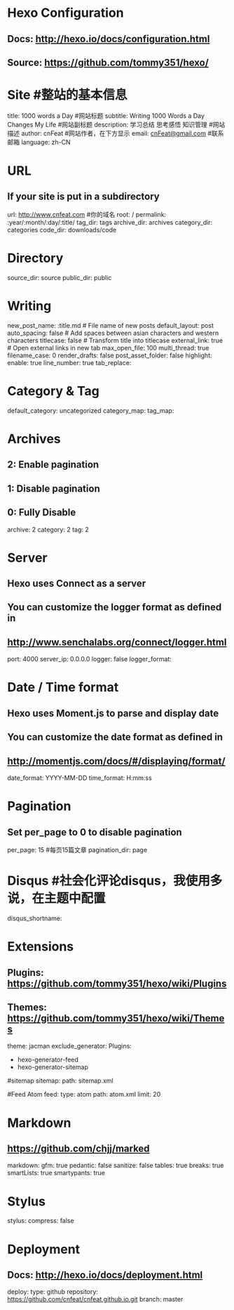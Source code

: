 # Hexo Configuration
## Docs: http://hexo.io/docs/configuration.html
## Source: https://github.com/tommy351/hexo/

# Site #整站的基本信息
title: 1000 words a Day #网站标题
subtitle: Writing 1000 Words a Day Changes My Life #网站副标题
description: 学习总结 思考感悟 知识管理 #网站描述
author:  cnFeat #网站作者，在下方显示
email: cnFeat@gmail.com #联系邮箱
language: zh-CN

# URL
## If your site is put in a subdirectory
url: http://www.cnfeat.com #你的域名
root: /
permalink: :year/:month/:day/:title/
tag_dir: tags
archive_dir: archives
category_dir: categories
code_dir: downloads/code

# Directory
source_dir: source
public_dir: public

# Writing
new_post_name: :title.md # File name of new posts
default_layout: post
auto_spacing: false # Add spaces between asian characters and western characters
titlecase: false # Transform title into titlecase
external_link: true # Open external links in new tab
max_open_file: 100
multi_thread: true
filename_case: 0
render_drafts: false
post_asset_folder: false
highlight:
  enable: true
  line_number: true
  tab_replace:

# Category & Tag
default_category: uncategorized
category_map:
tag_map:

# Archives
## 2: Enable pagination
## 1: Disable pagination
## 0: Fully Disable
archive: 2
category: 2
tag: 2

# Server
## Hexo uses Connect as a server
## You can customize the logger format as defined in
## http://www.senchalabs.org/connect/logger.html
port: 4000
server_ip: 0.0.0.0
logger: false
logger_format:

# Date / Time format
## Hexo uses Moment.js to parse and display date
## You can customize the date format as defined in
## http://momentjs.com/docs/#/displaying/format/
date_format: YYYY-MM-DD
time_format: H:mm:ss

# Pagination
## Set per_page to 0 to disable pagination
per_page: 15 #每页15篇文章
pagination_dir: page

# Disqus #社会化评论disqus，我使用多说，在主题中配置
disqus_shortname:

# Extensions
## Plugins: https://github.com/tommy351/hexo/wiki/Plugins
## Themes: https://github.com/tommy351/hexo/wiki/Themes
theme: jacman
exclude_generator:
Plugins:
- hexo-generator-feed
- hexo-generator-sitemap

#sitemap
sitemap:
  path: sitemap.xml

#Feed Atom
feed:
  type: atom
  path: atom.xml
  limit: 20

# Markdown
## https://github.com/chjj/marked
markdown:
  gfm: true
  pedantic: false
  sanitize: false
  tables: true
  breaks: true
  smartLists: true
  smartypants: true

# Stylus
stylus:
  compress: false

# Deployment
## Docs: http://hexo.io/docs/deployment.html
deploy:
  type: github
  repository: https://github.com/cnfeat/cnfeat.github.io.git
  branch: master  
